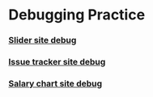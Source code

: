 # Debugging Practice

### [Slider site debug](https://sr-tamim.github.io/intro-debug/fancy-slider-noBugs)

### [Issue tracker site debug](https://sr-tamim.github.io/intro-debug/issue-tracker-noBugs)

### [Salary chart site debug](https://sr-tamim.github.io/intro-debug/salary-app-noBugs)
